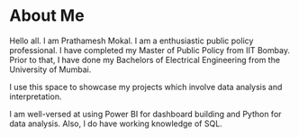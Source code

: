 
# About Me

Hello all. I am Prathamesh Mokal. I am a enthusiastic public policy professional. I have completed my Master of Public Policy from IIT Bombay. Prior to that, I have done my Bachelors of Electrical Engineering from the University of Mumbai.

I use this space to showcase my projects which involve data analysis and interpretation.

I am well-versed at using Power BI for dashboard building and Python for data analysis. Also, I do have working knowledge of SQL.